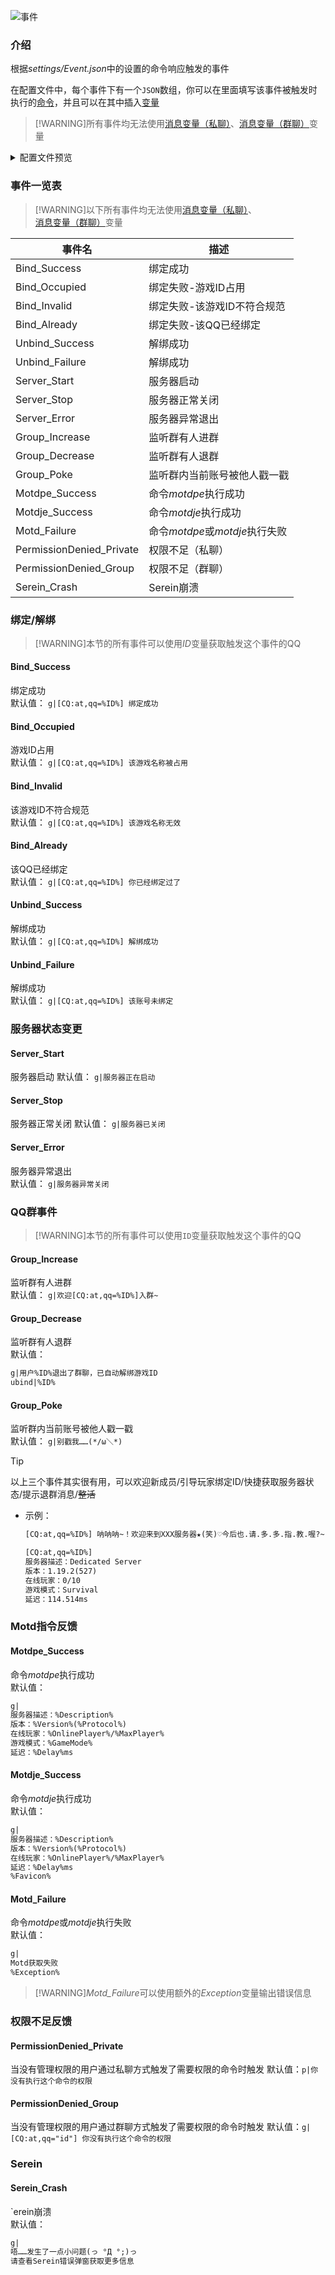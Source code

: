 
![事件](../imgs/event.png)

### 介绍

根据*settings/Event.json*中的设置的命令响应触发的事件  

在配置文件中，每个事件下有一个`JSON`数组，你可以在里面填写该事件被触发时执行的[命令](Command.md)，并且可以在其中插入[变量](Variables.md)

>[!WARNING]所有事件均无法使用[消息变量（私聊）](Variables.md#消息变量私聊)、[消息变量（群聊）](Variables.md#消息变量群聊)变量

<details>
  <summary>配置文件预览</summary>
  <code>
  <pre>
{
  "Notice": "在这里你可以自定义每个事件触发时执行的命令。参考：https://serein.cc/Command.html、https://serein.cc/Event.html",
  "Bind_Success": [
    "g|[CQ:at,qq=%ID%] 绑定成功"
  ],
  "Bind_Occupied": [
    "g|[CQ:at,qq=%ID%] 该游戏名称被占用"
  ],
  "Bind_Invalid": [
    "g|[CQ:at,qq=%ID%] 该游戏名称无效"
  ],
  "Bind_Already": [
    "g|[CQ:at,qq=%ID%] 你已经绑定过了"
  ],
  "Unbind_Success": [
    "g|[CQ:at,qq=%ID%] 解绑成功"
  ],
  "Unbind_Failure": [
    "g|[CQ:at,qq=%ID%] 该账号未绑定"
  ],
  "Server_Start": [
    "g|服务器正在启动"
  ],
  "Server_Stop": [
    "g|服务器已关闭"
  ],
  "Server_Error": [
    "g|服务器异常关闭"
  ],
  "Group_Increase": [
    "g|欢迎[CQ:at,qq=%ID%]入群~"
  ],
  "Group_Decrease": [
    "g|用户%ID%退出了群聊，已自动解绑游戏ID",
    "unbind|%ID%"
  ],
  "Group_Poke": [
    "g|别戳我……(*/ω＼*)"
  ],
  "Serein_Crash": [
    "g|唔……发生了一点小问题(っ °Д °;)っ\n请查看Serein错误弹窗获取更多信息"
  ],
  "Motdpe_Success": [
    "g|服务器描述：%Description%\n版本：%Version%(%Protocol%)\n在线玩家：%OnlinePlayer%/%MaxPlayer%\n游戏模式：%GameMode%\n延迟：%Delay%ms"
  ],
  "Motdje_Success": [
    "g|服务器描述：%Description%\n版本：%Version%(%Protocol%)\n在线玩家：%OnlinePlayer%/%MaxPlayer%\n延迟：%Delay%ms\n%Favicon%"
  ],
  "Motd_Failure": [
    "g|Motd获取失败\n详细原因：%Exception%"
  ],
  "PermissionDenied_Private": [
    "p|你没有执行这个命令的权限"
  ],
  "PermissionDenied_Group": [
    "g|[CQ:at,qq=%ID%] 你没有执行这个命令的权限"
  ]
}
  </pre>
  </code>
</details>

### 事件一览表

>[!WARNING]以下所有事件均无法使用[消息变量（私聊）](Variables.md#消息变量私聊)、[消息变量（群聊）](Variables.md#消息变量群聊)变量

| 事件名                   | 描述                           |
| ------------------------ | ------------------------------ |
| Bind_Success             | 绑定成功                       |
| Bind_Occupied            | 绑定失败-游戏ID占用            |
| Bind_Invalid             | 绑定失败-该游戏ID不符合规范    |
| Bind_Already             | 绑定失败-该QQ已经绑定          |
| Unbind_Success           | 解绑成功                       |
| Unbind_Failure           | 解绑成功                       |
| Server_Start             | 服务器启动                     |
| Server_Stop              | 服务器正常关闭                 |
| Server_Error             | 服务器异常退出                 |
| Group_Increase           | 监听群有人进群                 |
| Group_Decrease           | 监听群有人退群                 |
| Group_Poke               | 监听群内当前账号被他人戳一戳   |
| Motdpe_Success           | 命令*motdpe*执行成功           |
| Motdje_Success           | 命令*motdje*执行成功           |
| Motd_Failure             | 命令*motdpe*或*motdje*执行失败 |
| PermissionDenied_Private | 权限不足（私聊）               |
| PermissionDenied_Group   | 权限不足（群聊）               |
| Serein_Crash             | Serein崩溃                   |

### 绑定/解绑

>[!WARNING]本节的所有事件可以使用*ID*变量获取触发这个事件的QQ

#### Bind_Success

绑定成功  
默认值： `g|[CQ:at,qq=%ID%] 绑定成功`

#### Bind_Occupied

游戏ID占用  
默认值： `g|[CQ:at,qq=%ID%] 该游戏名称被占用`

#### Bind_Invalid

该游戏ID不符合规范  
默认值： `g|[CQ:at,qq=%ID%] 该游戏名称无效`

#### Bind_Already

该QQ已经绑定  
默认值： `g|[CQ:at,qq=%ID%] 你已经绑定过了`

#### Unbind_Success

解绑成功  
默认值： `g|[CQ:at,qq=%ID%] 解绑成功`

#### Unbind_Failure

解绑成功  
默认值： `g|[CQ:at,qq=%ID%] 该账号未绑定`

### 服务器状态变更

#### Server_Start

服务器启动
默认值： `g|服务器正在启动`

#### Server_Stop

服务器正常关闭
默认值： `g|服务器已关闭`

#### Server_Error

服务器异常退出  
默认值： `g|服务器异常关闭`

### QQ群事件

>[!WARNING]本节的所有事件可以使用`ID`变量获取触发这个事件的QQ

#### Group_Increase

监听群有人进群  
默认值： `g|欢迎[CQ:at,qq=%ID%]入群~`

#### Group_Decrease

监听群有人退群  
默认值：

```txt
g|用户%ID%退出了群聊，已自动解绑游戏ID
ubind|%ID%
```

#### Group_Poke

监听群内当前账号被他人戳一戳  
默认值： `g|别戳我……(*/ω＼*)`

>[!TIP]
>以上三个事件其实很有用，可以欢迎新成员/引导玩家绑定ID/快捷获取服务器状态/提示退群消息/~~整活~~  
>
>- 示例：
>
>   ```txt
>   [CQ:at,qq=%ID%] 呐呐呐~！欢迎来到XXX服务器★(笑)♡今后也.请.多.多.指.教.喔?~
>   ```
>
>   ```txt
>   [CQ:at,qq=%ID%]
>   服务器描述：Dedicated Server
>   版本：1.19.2(527)
>   在线玩家：0/10
>   游戏模式：Survival
>   延迟：114.514ms
>   ```

### Motd指令反馈

#### Motdpe_Success

命令*motdpe*执行成功  
默认值：

```txt
g|
服务器描述：%Description%
版本：%Version%(%Protocol%)
在线玩家：%OnlinePlayer%/%MaxPlayer%
游戏模式：%GameMode%
延迟：%Delay%ms
```

#### Motdje_Success

命令*motdje*执行成功  
默认值：

```txt
g|
服务器描述：%Description%
版本：%Version%(%Protocol%)
在线玩家：%OnlinePlayer%/%MaxPlayer%
延迟：%Delay%ms
%Favicon%
```

#### Motd_Failure

命令*motdpe*或*motdje*执行失败  
默认值：

```txt
g|
Motd获取失败
%Exception%
```

>[!WARNING]*Motd_Failure*可以使用额外的*Exception*变量输出错误信息

### 权限不足反馈

#### PermissionDenied_Private

当没有管理权限的用户通过私聊方式触发了需要权限的命令时触发
默认值：`p|你没有执行这个命令的权限`

#### PermissionDenied_Group

当没有管理权限的用户通过群聊方式触发了需要权限的命令时触发
默认值：`g|[CQ:at,qq="id"] 你没有执行这个命令的权限`

### Serein

#### Serein_Crash

`erein崩溃  
默认值：

```txt
g|
唔……发生了一点小问题(っ °Д °;)っ
请查看Serein错误弹窗获取更多信息
```
